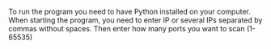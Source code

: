 To run the program you need to have Python installed on your computer.
When starting the program, you need to enter IP or several IPs separated by commas without spaces.
Then enter how many ports you want to scan (1-65535)
